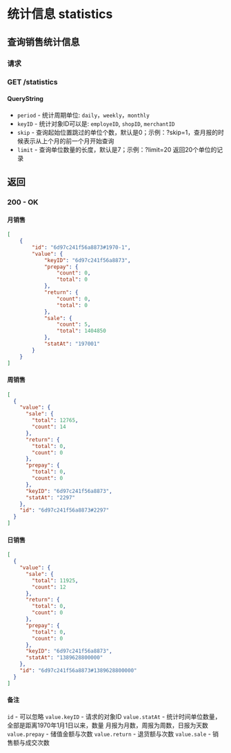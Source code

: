 # 统计信息 statistics

## 查询销售统计信息
### 请求
### GET /statistics

#### QueryString
* `period` - 统计周期单位: `daily`，`weekly`，`monthly`
* `keyID` - 统计对象ID可以是: `employeID`, `shopID`, `merchantID`
* `skip` - 查询起始位置跳过的单位个数，默认是0；示例：?skip=1，查月报的时候表示从上个月的前一个月开始查询
* `limit` - 查询单位数量的长度，默认是7；示例：?limit=20 返回20个单位的记录

## 返回
### 200 - OK

#### 月销售
```json
[
    {
        "id": "6d97c241f56a8873#1970-1", 
        "value": {
            "keyID": "6d97c241f56a8873", 
            "prepay": {
                "count": 0, 
                "total": 0
            }, 
            "return": {
                "count": 0, 
                "total": 0
            }, 
            "sale": {
                "count": 5, 
                "total": 1404850
            }, 
            "statAt": "197001"
        }
    }
]
```

#### 周销售
```json
[
  {
    "value": {
      "sale": {
        "total": 12765,
        "count": 14
      },
      "return": {
        "total": 0,
        "count": 0
      },
      "prepay": {
        "total": 0,
        "count": 0
      },
      "keyID": "6d97c241f56a8873",
      "statAt": "2297"
    },
    "id": "6d97c241f56a8873#2297"
  }
]
```

#### 日销售
```json
[
  {
    "value": {
      "sale": {
        "total": 11925,
        "count": 12
      },
      "return": {
        "total": 0,
        "count": 0
      },
      "prepay": {
        "total": 0,
        "count": 0
      },
      "keyID": "6d97c241f56a8873",
      "statAt": "1389628800000"
    },
    "id": "6d97c241f56a8873#1389628800000"
  }
]
```

#### 备注
`id` - 可以忽略
`value.keyID` - 请求的对象ID
`value.statAt` - 统计时间单位数量， 全部是距离1970年1月1日以来，数量 月报为月数，周报为周数，日报为天数
`value.prepay` - 储值金额与次数
`value.return` - 退货额与次数
`value.sale` - 销售额与成交次数